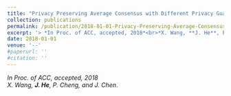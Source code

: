```yaml
---
title: "Privacy Preserving Average Consensus with Different Privacy Guarantee"
collection: publications
permalink: /publication/2018-01-01-Privacy-Preserving-Average-Consensus/
excerpt: '> *In Proc. of ACC, accepted, 2018*<br>*X. Wang, **J. He**, P. Cheng, and J. Chen*.'
date: 2018-01-01
venue: '--'
#paperurl: ''
#citation: ''
---
```

*In Proc. of ACC, accepted, 2018*  
*X. Wang, **J. He**, P. Cheng, and J. Chen*.
